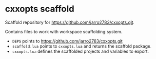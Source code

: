 # cxxopts scaffold

Scaffold repository for https://github.com/jarro2783/cxxopts.git.

Contains files to work with workspace scaffolding system.

- `DEPS` points to https://github.com/jarro2783/cxxopts.git
- `scaffold.lua` points to `cxxopts.lua` and returns the scaffold package.
- `cxxopts.lua` defines the scaffolded projects and variables to export.
